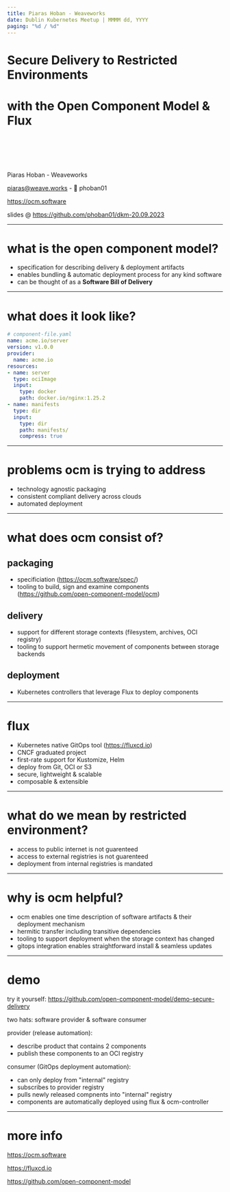 ```yaml
---
title: Piaras Hoban - Weaveworks
date: Dublin Kubernetes Meetup | MMMM dd, YYYY
paging: "%d / %d"
---
```

# Secure Delivery to Restricted Environments

# with the Open Component Model & Flux

<br>

<br>

<br>

<br>

Piaras Hoban - Weaveworks 

piaras@weave.works -  phoban01

https://ocm.software

slides @ https://github.com/phoban01/dkm-20.09.2023

---

# what is the open component model?

- specification for describing delivery & deployment artifacts   
- enables bundling & automatic deployment process for any kind software
- can be thought of as a **Software Bill of Delivery**

---

# what does it look like?

```yaml
# component-file.yaml
name: acme.io/server
version: v1.0.0
provider:
  name: acme.io
resources:
- name: server
  type: ociImage
  input:
    type: docker
    path: docker.io/nginx:1.25.2
- name: manifests
  type: dir
  input:
    type: dir
    path: manifests/
    compress: true
```
---

# problems ocm is trying to address

- technology agnostic packaging
- consistent compliant delivery across clouds
- automated deployment

---

# what does ocm consist of?

## packaging
  - specificiation (https://ocm.software/spec/) 
  - tooling to build, sign and examine components (https://github.com/open-component-model/ocm)

## delivery
  - support for different storage contexts (filesystem, archives, OCI registry)
  - tooling to support hermetic movement of components between storage backends

## deployment
  - Kubernetes controllers that leverage Flux to deploy components

---

# flux

- Kubernetes native GitOps tool (https://fluxcd.io)
- CNCF graduated project
- first-rate support for Kustomize, Helm
- deploy from Git, OCI or S3
- secure, lightweight & scalable 
- composable & extensible

---

# what do we mean by restricted environment?

- access to public internet is not guarenteed
- access to external registries is not guarenteed
- deployment from internal registries is mandated

---

# why is ocm helpful?

- ocm enables one time description of software artifacts & their deployment mechanism
- hermitic transfer including transitive dependencies
- tooling to support deployment when the storage context has changed
- gitops integration enables straightforward install & seamless updates

---

# demo

try it yourself: https://github.com/open-component-model/demo-secure-delivery

two hats: software provider & software consumer

provider (release automation):
- describe product that contains 2 components
- publish these components to an OCI registry

consumer (GitOps deployment automation):
- can only deploy from "internal" registry
- subscribes to provider registry
- pulls newly released compnents into "internal" registry
- components are automatically deployed using flux & ocm-controller

---

# more info

https://ocm.software

https://fluxcd.io

https://github.com/open-component-model
